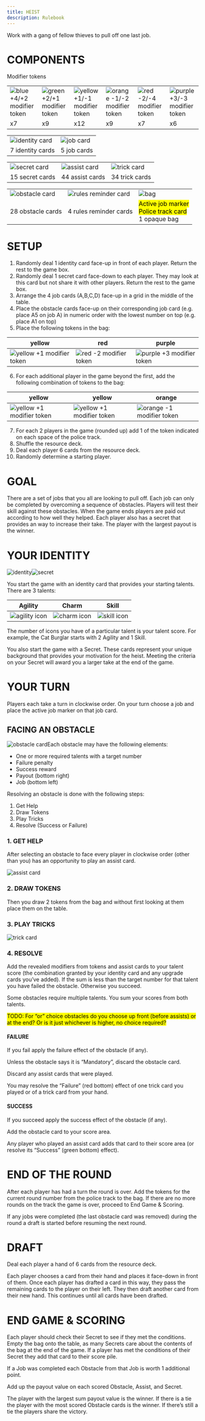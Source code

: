 ```yaml
---
title: HEIST
description: Rulebook
---
```

Work with a gang of fellow thieves to pull off one last job.

# COMPONENTS
Modifier tokens

| | | | | | |
| --- | --- | --- | --- | --- | --- |  
| <img alt="blue +4/+2 modifier token"/> | <img alt="green +2/+1 modifier token"/> | <img alt="yellow +1/-1 modifier token"/> | <img alt="orange -1/-2 modifier token"/> | <img alt="red -2/-4 modifier token"/> | <img alt="purple +3/-3 modifier token"/> |
| x7 | x9 | x12 | x9 | x7 | x6 |

| | |
| --- | --- |
| <img alt="identity card"/> | <img alt="job card"/> |
| 7 identity cards | 5 job cards |

| | | |
| --- | --- | --- |
| <img alt="secret card"/> | <img alt="assist card"/> | <img alt="trick card"/> |
| 15 secret cards | 44 assist cards | 34 trick cards |

| | | |
| --- | --- | --- |
| <img alt="obstacle card"/> | <img alt="rules reminder card"/> | <img alt="bag"/> |
| 28 obstacle cards | 4 rules reminder cards | <mark>Active job marker</mark><br><mark>Police track card</mark><br>1 opaque bag |

# SETUP
1. Randomly deal 1 identity card face-up in front of each player. Return the rest to the game box.
2. Randomly deal 1 secret card face-down to each player. They may look at this card but not share it with other players. Return the rest to the game box.
3. Arrange the 4 job cards (A,B,C,D) face-up in a grid in the middle of the table.
4. Place the obstacle cards face-up on their corresponding job card (e.g. place A5 on job A) in numeric order with the lowest number on top (e.g. place A1 on top)
5. Place the following tokens in the bag:

| yellow | red | purple |
| --- | --- | -- |
| <img alt="yellow +1 modifier token"/> | <img alt="red -2 modifier token"/> | <img alt="purple +3 modifier token"/> |

6. For each additional player in the game beyond the first, add the following combination of tokens to the bag:

| yellow | yellow | orange |
| --- | --- | -- |
| <img alt="yellow +1 modifier token"/> | <img alt="yellow +1 modifier token"/> | <img alt="orange -1 modifier token"/> |

7. For each 2 players in the game (rounded up) add 1 of the token indicated on each space of the police track.
8. Shuffle the resource deck.
9. Deal each player 6 cards from the resource deck.
10. Randomly determine a starting player.

# GOAL
There are a set of jobs that you all are looking to pull off. Each job can only be completed by overcoming a sequence of obstacles. Players will test their skill against these obstacles. When the game ends players are paid out according to how well they helped. Each player also has a secret that provides an way to increase their take. The player with the largest payout is the winner.

# YOUR IDENTITY

<img alt="identity"/><img alt="secret"/>

You start the game with an identity card that provides your starting talents. There are 3 talents:
	 
| Agility | Charm | Skill |
| --- | --- | --- |
| <img alt="agility icon"/> | <img alt="charm icon"/> | <img alt="skill icon"/> |

The number of icons you have of a particular talent is your talent score. For example, the Cat Burglar starts with 2 Agility and 1 Skill.

You also start the game with a Secret. These cards represent your unique background that provides your motivation for the heist. Meeting the criteria on your Secret will award you a larger take at the end of the game.

# YOUR TURN
Players each take a turn in clockwise order. On your turn choose a job and place the active job marker on that job card. 

## FACING AN OBSTACLE

<img alt="obstacle card" style="float: left;"/>

Each obstacle may have the following elements:
- One or more required talents with a target number
- Failure penalty
- Success reward 
- Payout (bottom right)
- Job (bottom left)

Resolving an obstacle is done with the following steps:
1. Get Help
2. Draw Tokens
3. Play Tricks
4. Resolve (Success or Failure)

### 1. GET HELP
After selecting an obstacle to face every player in clockwise order (other than you) has an opportunity to play an assist card.

<img alt="assist card"/>

### 2. DRAW TOKENS
Then you draw 2 tokens from the bag and without first looking at them place them on the table. 

### 3. PLAY TRICKS

<img alt="trick card"/>

### 4. RESOLVE
Add the revealed modifiers from tokens and assist cards to your talent score (the combination granted by your identity card and any upgrade cards you’ve added). If the sum is less than the target number for that talent you have failed the obstacle. Otherwise you succeed.

Some obstacles require multiple talents. You sum your scores from both talents.

<mark>TODO: For “or” choice obstacles do you choose up front (before assists) or at the end? Or is it just whichever is higher, no choice required?</mark>

#### FAILURE
If you fail apply the failure effect of the obstacle (if any).

Unless the obstacle says it is “Mandatory”, discard the obstacle card.

Discard any assist cards that were played.

You may resolve the “Failure” (red bottom) effect of one trick card you played or of a trick card from your hand.

#### SUCCESS
If you succeed apply the success effect of the obstacle (if any).

Add the obstacle card to your score area.

Any player who played an assist card adds that card to their score area (or resolve its “Success” (green bottom) effect).

# END OF THE ROUND
After each player has had a turn the round is over. Add the tokens for the current round number from the police track to the bag. If there are no more rounds on the track the game is over, proceed to End Game & Scoring.

If any jobs were completed (the last obstacle card was removed) during the round a draft is started before resuming the next round.

# DRAFT
Deal each player a hand of 6 cards from the resource deck.

Each player chooses a card from their hand and places it face-down in front of them. Once each player has drafted a card in this way, they pass the remaining cards to the player on their left. They then draft another card from their new hand. This continues until all cards have been drafted.

# END GAME & SCORING
Each player should check their Secret to see if they met the conditions. Empty the bag onto the table, as many Secrets care about the contents of the bag at the end of the game. If a player has met the conditions of their Secret they add that card to their score pile.

If a Job was completed each Obstacle from that Job is worth 1 additional point.

Add up the payout value on each scored Obstacle, Assist, and Secret.

The player with the largest sum payout value is the winner. If there is a tie the player with the most scored Obstacle cards is the winner. If there’s still a tie the players share the victory.